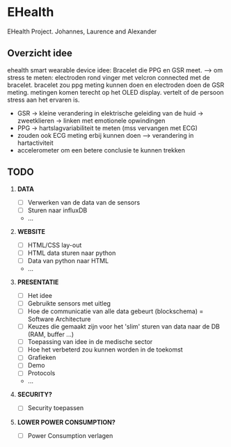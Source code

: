 # EHealth
EHealth Project. Johannes, Laurence and Alexander

## Overzicht idee
ehealth smart wearable device idee:
Bracelet die PPG en GSR meet. --> om stress te meten: electroden rond vinger met velcron connected met de bracelet. bracelet zou ppg meting kunnen doen en electroden doen de GSR meting. metingen komen terecht op het OLED display. vertelt of de persoon stress aan het ervaren is. 
- GSR -> kleine verandering in elektrische geleiding van de huid -> zweetklieren -> linken met emotionele opwindingen
- PPG -> hartslagvariabiliteit te meten (mss vervangen met ECG)
- zouden ook ECG meting erbij kunnen doen --> verandering in hartactiviteit
- accelerometer om een betere conclusie te kunnen trekken

## TODO

  1. **DATA**
     - [ ] Verwerken van de data van de sensors 
     - [ ] Sturen naar influxDB 
     - ...

  2. **WEBSITE**
     - [ ] HTML/CSS lay-out 
     - [ ] HTML data sturen naar python 
     - [ ] Data van python naar HTML 
     - ...

  3. **PRESENTATIE**  
     - [ ] Het idee 
     - [ ] Gebruikte sensors met uitleg 
     - [ ] Hoe de communicatie van alle data gebeurt (blockschema) = Software Architecture 
     - [ ] Keuzes die gemaakt zijn voor het 'slim' sturen van data naar de DB (RAM, buffer ...)
     - [ ] Toepassing van idee in de medische sector  
     - [ ] Hoe het verbeterd zou kunnen worden in de toekomst 
     - [ ] Grafieken 
     - [ ] Demo 
     - [ ] Protocols 
     - ...
  4. **SECURITY?**
     - [ ] Security toepassen
  6. **LOWER POWER CONSUMPTION?**
     - [ ] Power Consumption verlagen 


  
